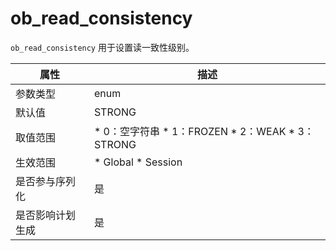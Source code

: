 ob_read_consistency 
========================================

`ob_read_consistency` 用于设置读一致性级别。


|  **属性**  |                                                                                                **描述**                                                                                                 |
|----------|-------------------------------------------------------------------------------------------------------------------------------------------------------------------------------------------------------|
| 参数类型     | enum                                                                                                                                                                                                  |
| 默认值      | STRONG                                                                                                                                                                                                     |
| 取值范围     | * 0：空字符串   * 1：FROZEN   * 2：WEAK   * 3：STRONG    |
| 生效范围     | * Global   * Session                                                                                               |
| 是否参与序列化  | 是                                                                                                                                                                                                     |
| 是否影响计划生成 | 是                                                                                                                                                                                                     |



